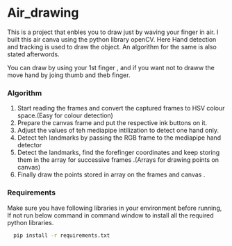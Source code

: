 # Air_drawing

This is a project that enbles you to draw just by waving your finger in air. I built this air canva using the python library openCV. Here Hand detection and tracking is used to draw the object. An algorithm for the same is also stated afterwords.

You can draw by using your  1st finger , and if you want not to draww the move hand by joing thumb and theb finger.

### Algorithm 
1. Start reading the frames and convert the captured frames to HSV colour space.(Easy for colour detection)
1. Prepare the canvas frame and put the respective ink buttons on it.
1. Adjust the values of teh mediapipe intilization to detect one hand only.
1. Detect teh landmarks by passing the RGB frame to the mediapipe hand detector
1. Detect the landmarks, find the forefinger coordinates and keep storing them in the array for successive frames .(Arrays for drawing points on canvas)
1. Finally draw the points stored in array on the frames and canvas .


### Requirements

Make sure you have following libraries in your environment before running, If not run below command in command window to install all the required python libraries.

```bash
  pip install -r requirements.txt
```
    
